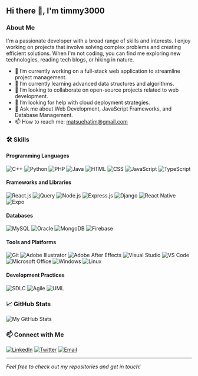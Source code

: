 ## Hi there 👋, I'm timmy3000

### About Me
I'm a passionate developer with a broad range of skills and interests. I enjoy working on projects that involve solving complex problems and creating efficient solutions. When I'm not coding, you can find me exploring new technologies, reading tech blogs, or hiking in nature.

- 🔭 I’m currently working on a full-stack web application to streamline project management.
- 🌱 I’m currently learning advanced data structures and algorithms.
- 👯 I’m looking to collaborate on open-source projects related to web development.
- 🤔 I’m looking for help with cloud deployment strategies.
- 💬 Ask me about Web Development, JavaScript Frameworks, and Database Management.
- 📫 How to reach me: [matsuehatim@gmail.com](mailto:matsuehatim@gmail.com)

### 🛠️ Skills

#### Programming Languages
![C++](https://img.shields.io/badge/-C++-00599C?style=flat&logo=cplusplus&logoColor=white)
![Python](https://img.shields.io/badge/-Python-3776AB?style=flat&logo=python&logoColor=white)
![PHP](https://img.shields.io/badge/-PHP-777BB4?style=flat&logo=php&logoColor=white)
![Java](https://img.shields.io/badge/-Java-007396?style=flat&logo=java&logoColor=white)
![HTML](https://img.shields.io/badge/-HTML5-E34F26?style=flat&logo=html5&logoColor=white)
![CSS](https://img.shields.io/badge/-CSS3-1572B6?style=flat&logo=css3&logoColor=white)
![JavaScript](https://img.shields.io/badge/-JavaScript-F7DF1E?style=flat&logo=javascript&logoColor=black)
![TypeScript](https://img.shields.io/badge/-TypeScript-007ACC?style=flat&logo=typescript&logoColor=white)

#### Frameworks and Libraries
![React.js](https://img.shields.io/badge/-React-61DAFB?style=flat&logo=react&logoColor=black)
![jQuery](https://img.shields.io/badge/-jQuery-0769AD?style=flat&logo=jquery&logoColor=white)
![Node.js](https://img.shields.io/badge/-Node.js-339933?style=flat&logo=node.js&logoColor=white)
![Express.js](https://img.shields.io/badge/-Express.js-000000?style=flat&logo=express&logoColor=white)
![Django](https://img.shields.io/badge/-Django-092E20?style=flat&logo=django&logoColor=white)
![React Native](https://img.shields.io/badge/-React%20Native-61DAFB?style=flat&logo=react&logoColor=black)
![Expo](https://img.shields.io/badge/-Expo-000020?style=flat&logo=expo&logoColor=white)

#### Databases
![MySQL](https://img.shields.io/badge/-MySQL-4479A1?style=flat&logo=mysql&logoColor=white)
![Oracle](https://img.shields.io/badge/-Oracle-F80000?style=flat&logo=oracle&logoColor=white)
![MongoDB](https://img.shields.io/badge/-MongoDB-47A248?style=flat&logo=mongodb&logoColor=white)
![Firebase](https://img.shields.io/badge/-Firebase-FFCA28?style=flat&logo=firebase&logoColor=black)

#### Tools and Platforms
![Git](https://img.shields.io/badge/-Git-F05032?style=flat&logo=git&logoColor=white)
![Adobe Illustrator](https://img.shields.io/badge/-Adobe%20Illustrator-FF9A00?style=flat&logo=adobe%20illustrator&logoColor=white)
![Adobe After Effects](https://img.shields.io/badge/-Adobe%20After%20Effects-9999FF?style=flat&logo=adobe%20after%20effects&logoColor=white)
![Visual Studio](https://img.shields.io/badge/-Visual%20Studio-5C2D91?style=flat&logo=visual%20studio&logoColor=white)
![VS Code](https://img.shields.io/badge/-VS%20Code-007ACC?style=flat&logo=visual%20studio%20code&logoColor=white)
![Microsoft Office](https://img.shields.io/badge/-Microsoft%20Office-D83B01?style=flat&logo=microsoft%20office&logoColor=white)
![Windows](https://img.shields.io/badge/-Windows-0078D6?style=flat&logo=windows&logoColor=white)
![Linux](https://img.shields.io/badge/-Linux-FCC624?style=flat&logo=linux&logoColor=black)

#### Development Practices
![SDLC](https://img.shields.io/badge/-SDLC-000000?style=flat&logo=codeigniter&logoColor=white)
![Agile](https://img.shields.io/badge/-Agile-000000?style=flat&logo=agile&logoColor=white)
![UML](https://img.shields.io/badge/-UML-000000?style=flat&logo=uml&logoColor=white)

### 📈 GitHub Stats
![My GitHub Stats](https://github-readme-stats.vercel.app/api?username=timmy3000&show_icons=true&hide_border=true&theme=radical)

### 📫 Connect with Me
[![LinkedIn](https://img.shields.io/badge/-LinkedIn-0A66C2?style=flat&logo=linkedin&logoColor=white)](https://www.linkedin.com/in/matsuehatim/)
[![Twitter](https://img.shields.io/badge/-Twitter-1DA1F2?style=flat&logo=twitter&logoColor=white)](https://twitter.com/timmy_3000)
[![Email](https://img.shields.io/badge/-Email-D14836?style=flat&logo=gmail&logoColor=white)](mailto:matsuehatim@gmail.com)

---

*Feel free to check out my repositories and get in touch!*
